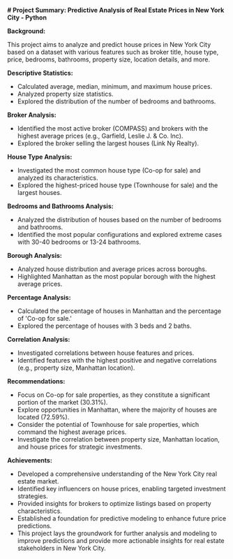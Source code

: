 **# Project Summary: Predictive Analysis of Real Estate Prices in New York City - Python**

**Background:**

This project aims to analyze and predict house prices in New York City based on a dataset with various features such as broker title, house type, price, bedrooms, bathrooms, property size, location details, and more.

**Descriptive Statistics:**
- Calculated average, median, minimum, and maximum house prices.
- Analyzed property size statistics.
- Explored the distribution of the number of bedrooms and bathrooms.

**Broker Analysis:**
- Identified the most active broker (COMPASS) and brokers with the highest average prices (e.g., Garfield, Leslie J. & Co. Inc).
- Explored the broker selling the largest houses (Link Ny Realty).

**House Type Analysis:**
- Investigated the most common house type (Co-op for sale) and analyzed its characteristics.
- Explored the highest-priced house type (Townhouse for sale) and the largest houses.

**Bedrooms and Bathrooms Analysis:**
- Analyzed the distribution of houses based on the number of bedrooms and bathrooms.
- Identified the most popular configurations and explored extreme cases with 30-40 bedrooms or 13-24 bathrooms.

**Borough Analysis:**
- Analyzed house distribution and average prices across boroughs.
- Highlighted Manhattan as the most popular borough with the highest average prices.

**Percentage Analysis:**
- Calculated the percentage of houses in Manhattan and the percentage of 'Co-op for sale.'
- Explored the percentage of houses with 3 beds and 2 baths.

**Correlation Analysis:**
- Investigated correlations between house features and prices.
- Identified features with the highest positive and negative correlations (e.g., property size, Manhattan location).


**Recommendations:**

- Focus on Co-op for sale properties, as they constitute a significant portion of the market (30.31%).
- Explore opportunities in Manhattan, where the majority of houses are located (72.59%).
- Consider the potential of Townhouse for sale properties, which command the highest average prices.
- Investigate the correlation between property size, Manhattan location, and house prices for strategic investments.

**Achievements:**

- Developed a comprehensive understanding of the New York City real estate market.
- Identified key influencers on house prices, enabling targeted investment strategies.
- Provided insights for brokers to optimize listings based on property characteristics.
- Established a foundation for predictive modeling to enhance future price predictions.
- This project lays the groundwork for further analysis and modeling to improve predictions and provide more actionable insights for real estate stakeholders in New York City.
